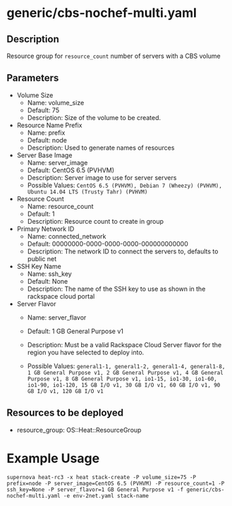 # generic/cbs-nochef-multi.yaml

## Description
Resource group for ```resource_count``` number of servers with a CBS volume


## Parameters

* Volume Size
  * Name: volume_size
  * Default: 75
  * Description: Size of the volume to be created.
* Resource Name Prefix
  * Name: prefix
  * Default: node
  * Description: Used to generate names of resources
* Server Base Image
  * Name: server_image
  * Default: CentOS 6.5 (PVHVM)
  * Description: Server image to use for server servers
  * Possible Values: ```CentOS 6.5 (PVHVM), Debian 7 (Wheezy) (PVHVM), Ubuntu 14.04 LTS (Trusty Tahr) (PVHVM)```
* Resource Count
  * Name: resource_count
  * Default: 1
  * Description: Resource count to create in group
* Primary Network ID
  * Name: connected_network
  * Default: 00000000-0000-0000-0000-000000000000
  * Description: The network ID to connect the servers to, defaults to public net
* SSH Key Name
  * Name: ssh_key
  * Default: None
  * Description: The name of the SSH key to use as shown in the rackspace cloud portal
* Server Flavor
  * Name: server_flavor
  * Default: 1 GB General Purpose v1
  * Description: Must be a valid Rackspace Cloud Server flavor for the region you have
selected to deploy into.

  * Possible Values: ```general1-1, general1-2, general1-4, general1-8, 1 GB General Purpose v1, 2 GB General Purpose v1, 4 GB General Purpose v1, 8 GB General Purpose v1, io1-15, io1-30, io1-60, io1-90, io1-120, 15 GB I/O v1, 30 GB I/O v1, 60 GB I/O v1, 90 GB I/O v1, 120 GB I/O v1```

## Resources to be deployed
* resource_group: OS::Heat::ResourceGroup

# Example Usage
```supernova heat-rc3 -x heat stack-create -P volume_size=75 -P prefix=node -P server_image=CentOS 6.5 (PVHVM) -P resource_count=1 -P ssh_key=None -P server_flavor=1 GB General Purpose v1 -f generic/cbs-nochef-multi.yaml -e env-2net.yaml stack-name ```
